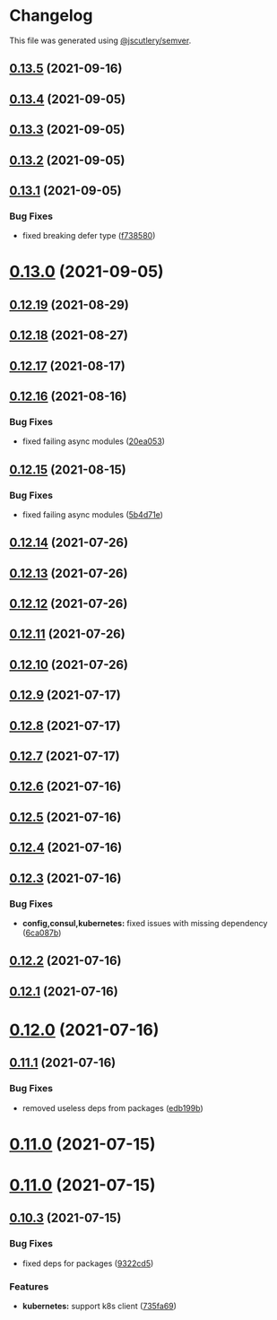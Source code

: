 # Changelog

This file was generated using [@jscutlery/semver](https://github.com/jscutlery/semver).

## [0.13.5](https://github.com/juicycleff/ultimate-backend/compare/v0.13.4...v0.13.5) (2021-09-16)



## [0.13.4](https://github.com/juicycleff/ultimate-backend/compare/v0.13.3...v0.13.4) (2021-09-05)



## [0.13.3](https://github.com/juicycleff/ultimate-backend/compare/v0.13.2...v0.13.3) (2021-09-05)



## [0.13.2](https://github.com/juicycleff/ultimate-backend/compare/v0.13.1...v0.13.2) (2021-09-05)



## [0.13.1](https://github.com/juicycleff/ultimate-backend/compare/v0.13.0...v0.13.1) (2021-09-05)


### Bug Fixes

* fixed breaking defer type ([f738580](https://github.com/juicycleff/ultimate-backend/commit/f738580afd85328c61d47a144d9e5c0de2162381))



# [0.13.0](https://github.com/juicycleff/ultimate-backend/compare/v0.12.19...v0.13.0) (2021-09-05)



## [0.12.19](https://github.com/juicycleff/ultimate-backend/compare/v0.12.18...v0.12.19) (2021-08-29)



## [0.12.18](https://github.com/juicycleff/ultimate-backend/compare/v0.12.17...v0.12.18) (2021-08-27)



## [0.12.17](https://github.com/juicycleff/ultimate-backend/compare/v0.12.16...v0.12.17) (2021-08-17)



## [0.12.16](https://github.com/juicycleff/ultimate-backend/compare/v0.12.15...v0.12.16) (2021-08-16)


### Bug Fixes

* fixed failing async modules ([20ea053](https://github.com/juicycleff/ultimate-backend/commit/20ea053ca12d9537a854c04d16e6f2ffcadac799))



## [0.12.15](https://github.com/juicycleff/ultimate-backend/compare/v0.12.14...v0.12.15) (2021-08-15)


### Bug Fixes

* fixed failing async modules ([5b4d71e](https://github.com/juicycleff/ultimate-backend/commit/5b4d71e92b3becf4503a3e2c43cb6a266889c956))



## [0.12.14](https://github.com/juicycleff/ultimate-backend/compare/v0.12.13...v0.12.14) (2021-07-26)



## [0.12.13](https://github.com/juicycleff/ultimate-backend/compare/v0.12.12...v0.12.13) (2021-07-26)



## [0.12.12](https://github.com/juicycleff/ultimate-backend/compare/v0.12.11...v0.12.12) (2021-07-26)



## [0.12.11](https://github.com/juicycleff/ultimate-backend/compare/v0.12.10...v0.12.11) (2021-07-26)



## [0.12.10](https://github.com/juicycleff/ultimate-backend/compare/v0.12.9...v0.12.10) (2021-07-26)



## [0.12.9](https://github.com/juicycleff/ultimate-backend/compare/v0.12.8...v0.12.9) (2021-07-17)



## [0.12.8](https://github.com/juicycleff/ultimate-backend/compare/v0.12.7...v0.12.8) (2021-07-17)



## [0.12.7](https://github.com/juicycleff/ultimate-backend/compare/v0.12.6...v0.12.7) (2021-07-17)



## [0.12.6](https://github.com/juicycleff/ultimate-backend/compare/v0.12.5...v0.12.6) (2021-07-16)



## [0.12.5](https://github.com/juicycleff/ultimate-backend/compare/v0.12.4...v0.12.5) (2021-07-16)



## [0.12.4](https://github.com/juicycleff/ultimate-backend/compare/v0.12.3...v0.12.4) (2021-07-16)



## [0.12.3](https://github.com/juicycleff/ultimate-backend/compare/v0.12.2...v0.12.3) (2021-07-16)


### Bug Fixes

* **config,consul,kubernetes:** fixed issues with missing dependency ([6ca087b](https://github.com/juicycleff/ultimate-backend/commit/6ca087bd19c03815d4100bb6950a4af336ba0aed))



## [0.12.2](https://github.com/juicycleff/ultimate-backend/compare/v0.12.1...v0.12.2) (2021-07-16)



## [0.12.1](https://github.com/juicycleff/ultimate-backend/compare/v0.12.0...v0.12.1) (2021-07-16)



# [0.12.0](https://github.com/juicycleff/ultimate-backend/compare/v0.11.1...v0.12.0) (2021-07-16)



## [0.11.1](https://github.com/juicycleff/ultimate-backend/compare/v0.11.0...v0.11.1) (2021-07-16)


### Bug Fixes

* removed useless deps from packages ([edb199b](https://github.com/juicycleff/ultimate-backend/commit/edb199b8b830b522e130cb875f40c1e2911bf08c))



# [0.11.0](https://github.com/juicycleff/ultimate-backend/compare/v0.10.11...v0.11.0) (2021-07-15)



# [0.11.0](https://github.com/juicycleff/ultimate-backend/compare/v0.10.11...v0.11.0) (2021-07-15)



## [0.10.3](https://github.com/juicycleff/ultimate-backend/compare/v0.10.2...v0.10.3) (2021-07-15)


### Bug Fixes

* fixed deps for packages ([9322cd5](https://github.com/juicycleff/ultimate-backend/commit/9322cd59ac8e282a72ed8538f0447c0762709c86))


### Features

* **kubernetes:** support k8s client ([735fa69](https://github.com/juicycleff/ultimate-backend/commit/735fa695a6c593b9a2b9d1aab9f8a5d0c103ade1))
